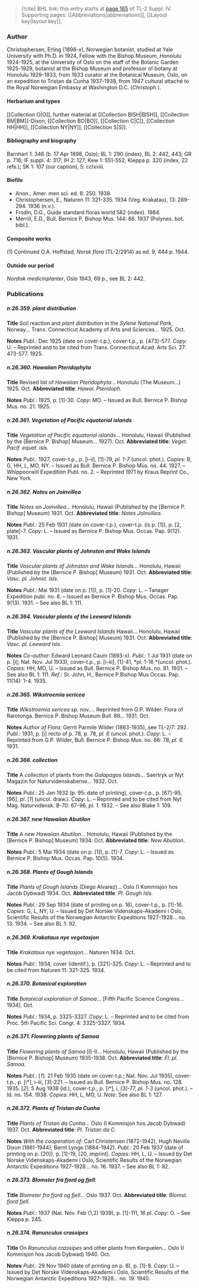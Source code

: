 > [!cite] BHL link: this entry starts at [page 165](https://www.biodiversitylibrary.org/item/103860#page/175/mode/1up) of TL-2 Suppl. IV.
> Supporting pages: [[Abbreviations|abbreviations]], [[Layout key|layout key]].

### Author

Christophersen, Erling (1898-x), Norwegian botanist, studied at Yale University with Ph.D. in 1924, Fellow with the Bishop Museum, Honolulu 1924-1925, at the University of Oslo on the staff of the Botanic Garden 1925-1929, botanist at the Bishop Museum and professor of botany at Honolulu 1929-1933, from 1933 curator at the Botanical Museum, Oslo, on an expedition to Tristan da Cunha 1937-1938, from 1947 cultural attaché to the Royal Norwegian Embassy at Washington D.C. (*Christoph.*).

#### Herbarium and types

[[Collection O|O]], further material at [[Collection BISH|BISH]], [[Collection BM|BM]]-Dixon, [[Collection BO|BO]], [[Collection C|C]], [[Collection HH|HH]], [[Collection NY|NY]], [[Collection S|S]].

#### Bibliography and biography

Barnhart 1: 346 (b. 17 Apr 1898, Oslo); BL 1: 290 (index), BL 2: 442, 443; GR p. 716; IF suppl. 4: 317; IH 2: 127; Kew 1: 551-552; Kleppa p. 320 (index, 22 refs.); SK 1: 107 (our caption), 5: cclxviii.

#### Biofile

- Anon., Amer. men sci. ed. 6: 250. 1938.
- Christophersen, E., Naturen 11: 321-335. 1934 (Veg. Krakatau), 13: 289-294. 1936 (n.v.).
- Frodin, D.G., Guide standard floras world 582 (index). 1984.
- Merrill, E.D., Bull. Bernice P. Bishop Mus. 144: 66. 1937 (Polynes. bot. bibl.).

#### Composite works

(1) Continued O.A. Hoffstad, *Norsk flora* (TL-2/2914) as ed. 9, 444 p. 1944.

#### Outside our period

*Nordisk medicinplanter*, Oslo 1943, 69 p., see BL 2: 442.

### Publications

##### n.26.359. plant distribution

**Title**
Soil reaction and *plant distribution* in the *Sylene National Park*, Norway... Trans. Connecticut Academy of Arts and Sciences... 1925. Oct.

**Notes**
*Publ*.: Dec 1925 (date on cover-t.p.), cover-t.p., p. \[473\]-577. *Copy*: U. – Reprinted and to be cited from Trans. Connecticut Acad. Arts Sci. 27: 473-577. 1925.

##### n.26.360. Hawaiian Pteridophyta

**Title**
Revised list of *Hawaiian Pteridophyta*... Honolulu (The Museum...) 1925. Oct.
**Abbreviated title**: *Hawai. Pteridoph.*

**Notes**
*Publ*.: 1925, p. \[1\]-30. *Copy*: MO. – Issued as Bull. Bernice P. Bishop Mus. no. 21. 1925.

##### n.26.361. Vegetation of Pacific equatorial islands

**Title**
*Vegetation of Pacific equatorial islands*... Honolulu, Hawaii (Published by the \[Bernice P. Bishop\] Museum... 1927). Oct.
**Abbreviated title**: *Veget. Pacif. equat. isls.*

**Notes**
*Publ*.: 1927, cover-t.p., p. \[i-ii\], \[1\]-79, *pl. 1-7* (uncol. phot.). *Copies*: B, G, HH, L, MO, NY. – Issued as Bull. Bernice P. Bishop Mus. no. 44. 1927. – Whippoorwill Expedition Publ. no. 2. – Reprinted 1971 by Kraus Reprint Co., New York.

##### n.26.362. Notes on Joinvillea

**Title**
*Notes on Joinvillea*... Honolulu, Hawaii (Published by the \[Bernice P. Bishop\] Museum) 1931. Oct.
**Abbreviated title**: *Notes Joinvillea*.

**Notes**
*Publ*.: 25 Feb 1931 (date on cover-t.p.), cover-t.p. (is p. \[1\]), p. \[2, plate\]-7. *Copy*: L. – Issued as Bernice P. Bishop Mus. Occas. Pap. 9(12). 1931.

##### n.26.363. Vascular plants of Johnston and Wake Islands

**Title**
*Vascular plants of Johnston and Wake Islands*... Honolulu, Hawaii (Published by the \[Bernice P. Bishop\] Museum) 1931. Oct.
**Abbreviated title**: *Vasc. pl. Johnst. Isls.*

**Notes**
*Publ*.: Mai 1931 (date on p. \[1\]), p. \[1\]-20. *Copy*: L. – Tanager Expedition publ. no. 6. – Issued as Bernice P. Bishop Mus. Occas. Pap. 9(13). 1931. – See also BL 1: 111.

##### n.26.364. Vascular plants of the Leeward Islands

**Title**
*Vascular plants of the Leeward Islands* Hawaii... Honolulu, Hawaii (Published by the \[Bernice P. Bishop\] Museum) 1931. Oct.
**Abbreviated title**: *Vasc. pl. Leeward Isls.*

**Notes**
*Co-author*: Edward Leonard Caum (1893-x).
*Publ*.: 1 Jul 1931 (date on p. \[i\]; Nat. Nov. Jul 1933), cover-t.p., p. \[i-iii\], \[1\]-41, *pl. 1-16 *(uncol. phot.). *Copies*: HH, MO, U. – Issued as Bull. Bernice P. Bishop Mus. no. 81. 1931. – See also BL 1: 111.
*Ref*.: St. John, H., Bernice P.Bishop Mus Occas. Pap. 11(14): 1-4. 1935.

##### n.26.365. Wikstroemia sericea

**Title**
*Wikstroemia sericea* sp. nov.... Reprinted from G.P. Wilder: Flora of Rarotonga. Bernice P. Bishop Museum Bull. 86... 1931. Oct.

**Notes**
*Author of Flora*: Gerrit Parmile Wilder (1863-1935), see TL-2/7: 292.
*Publ*.: 1931, p. \[i\] recto of p. 78, p. 78, *pl. 6* (uncol. phot.). *Copy*: L. – Reprinted from G.P. Wilder, Bull. Bernice P. Bishop Mus. no. 86: 78, *pl. 6.* 1931.

##### n.26.366. collection

**Title**
A *collection* of plants from the *Galapagos Islands*... Saertryk ur Nyt Magazin for Naturvidenskaberne... 1932. Oct.

**Notes**
*Publ*.: 25 Jan 1932 (p. 95: date of printing), cover-t.p., p. \[67\]-95, \[96\], *pl*. \[*1*\] (uncol. draw.).
*Copy*: L. – Reprinted and to be cited from Nyt Mag. Naturvidensk. B-70: 67-96, *pl. 1.* 1932. – See also Blake 1: 109.

##### n.26.367. new Hawaiian Abutilon

**Title**
A *new Hawaiian Abutilon*... Honolulu, Hawaii (Published by the \[Bernice P. Bishop\] Museum) 1934. Oct.
**Abbreviated title**: *New Abutilon*.

**Notes**
*Publ*.: 5 Mai 1934 (date on p. \[1\]), p. \[1\]-7. *Copy*: L. – Issued as Bernice P. Bishop Mus. Occas. Pap. 10(5). 1934.

##### n.26.368. Plants of Gough Islands

**Title**
*Plants of Gough Islands* (Diego Alvarez)... Oslo (I Kommisjon hos Jacob Dybwad) 1934. Oct.
**Abbreviated title**: *Pl. Gough Isls.*

**Notes**
*Publ*.: 29 Sep 1934 (date of printing on p. 16), cover-t.p., p. \[1\]-16. *Copies*: G, L, NY, U. – Issued by Det Norske Videnskaps-Akademi i Oslo, Scientific Results of the Norwegian Antarctic Expeditions 1927-1928... no. 13. 1934. – See also BL 1: 92.

##### n.26.369. Krakataus nye vegetasjon

**Title**
*Krakataus nye vegetasjon*... Naturen 1934. Oct.

**Notes**
*Publ*.: 1934, cover (identif.), p. \[321\]-325. *Copy*: L. – Reprinted and to be cited from Naturen 11: 321-325. 1934.

##### n.26.370. Botanical exploration

**Title**
*Botanical exploration* of *Samoa*... \[Fifth Pacific Science Congress... 1934\]. Oct.

**Notes**
*Publ*.: 1934, p. 3325-3327. *Copy*: L. – Reprinted and to be cited from Proc. 5th Pacific Sci. Congr. 4: 3325-3327. 1934.

##### n.26.371. Flowering plants of Samoa

**Title**
*Flowering plants of Samoa* \[I\]-II... Honolulu, Hawaii (Published by the \[Bernice P. Bishop\] Museum) 1935-1938. Oct.
**Abbreviated title**: *Fl. pl. Samoa*.

**Notes**
*Publ*.: \[*1*\]: 21 Feb 1935 (date on cover-t.p.; Nat. Nov. Jul 1935), cover-t.p., p. \[i\*\], i-iii, \[3\]-221. – Issued as Bull. Bernice P. Bishop Mus. no. 128. 1935.
\[*2*\]: 5 Aug 1938 (id.), cover-t.p., p. \[i\*\], i, \[3\]-77, *pl. 1-3* (uncol. phot.). – Id. no. 154. 1938.
*Copies*: HH, L, MO, U.
*Note*: See also BL 1: 127.

##### n.26.372. Plants of Tristan da Cunha

**Title**
*Plants of Tristan da Cunha*... Oslo (I Kommisjon hos Jacob Dybwad) 1937. Oct.
**Abbreviated title**: *Pl. Tristan da C.*

**Notes**
*With the cooperation of*: Carl Christensen (1872-1942), Hugh Neville Dixon (1861-1944), Bernt Lynge (1884-1942).
*Publ*.: 20 Feb 1937 (date of printing on p. \[20\]), p. \[1\]-19, \[20, imprint\]. *Copies*: HH, L, U. – Issued by Det Norske Videnskaps-Akademi i Oslo, Scientific Results of the Norwegian Antarctic Expeditions 1927-1928... no. 16. 1937. – See also BL 1: 92.

##### n.26.373. Blomster fra fjord og fjell

**Title**
*Blomster fra fjord og fjell*... Oslo 1937. Oct.
**Abbreviated title**: *Blomst. fjord fjell*.

**Notes**
*Publ*.: 1937 (Nat. Nov. Feb (1,2) 1939), p. \[1\]-111, *16 pl*. *Copy*: O. – See Kleppa p. 245.

##### n.26.374. Ranunculus crassipes

**Title**
On *Ranunculus crassipes* and other plants from Kerguelen... Oslo (I Kommisjon hos Jacob Dybwad) 1940. Oct.

**Notes**
*Publ*.: 29 Nov 1940 (date of printing on p. 8), p. \[1\]-8. *Copy*: U. – Issued by Det Norske Videnskaps-Akademi i Oslo, Scientific Results of the Norwegian Antarctic Expeditions 1927-1928... no. 19. 1940.


